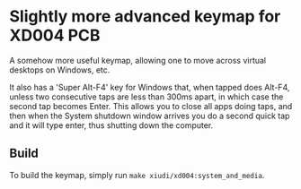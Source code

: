 # Slightly more advanced keymap for XD004 PCB

A somehow more useful keymap, allowing one to move across virtual desktops on Windows, etc.

It also has a 'Super Alt-F4' key for Windows that, when tapped does Alt-F4, unless two consecutive taps are less than 300ms apart, in which case the second tap becomes Enter. This allows you to close all apps doing taps, and then when the System shutdown window arrives you do a second quick tap and it will type enter, thus shutting down the computer.

## Build

To build the keymap, simply run `make xiudi/xd004:system_and_media`.
